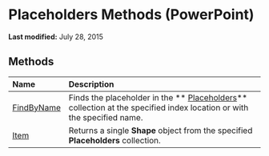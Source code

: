 
# Placeholders Methods (PowerPoint)

 **Last modified:** July 28, 2015


## Methods



|**Name**|**Description**|
|:-----|:-----|
| [FindByName](8911f52e-b544-4246-8b75-8af3650da4de.md)|Finds the placeholder in the  ** [Placeholders](d16e06e4-185a-1b99-52a7-4787a4990684.md)** collection at the specified index location or with the specified name.|
| [Item](744459ec-8122-6b3b-b458-6c1876db217b.md)|Returns a single  **Shape** object from the specified **Placeholders** collection.|
